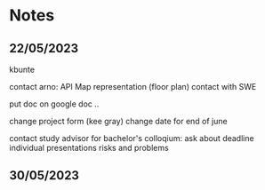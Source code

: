 # Notes

## 22/05/2023

kbunte

contact arno:
API
Map representation (floor plan)
contact with SWE

put doc on google doc ..

change project form (kee gray)
change date for end of june

contact study advisor for bachelor's colloqium:
    ask about deadline
    individual presentations
    risks and problems

## 30/05/2023


